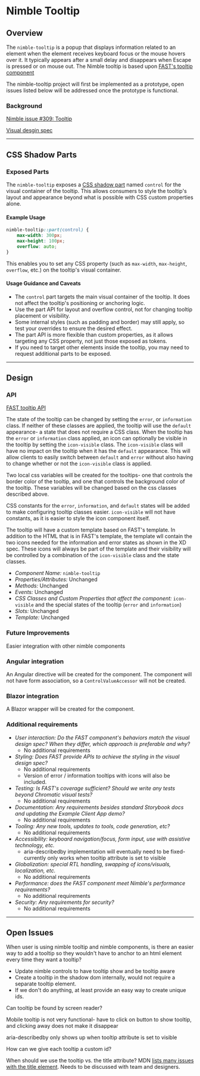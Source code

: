 # Nimble Tooltip

## Overview

The `nimble-tooltip` is a popup that displays information related to an element when the element receives keyboard focus or the mouse hovers over it. It typically appears after a small delay and disappears when Escape is pressed or on mouse out. The Nimble tooltip is based upon [FAST's tooltip component](https://github.com/microsoft/fast/tree/master/packages/web-components/fast-foundation/src/tooltip)

The nimble-tooltip project will first be implemented as a prototype, open issues listed below will be addressed once the prototype is functional.

### Background

[Nimble issue #309: Tooltip](https://github.com/ni/nimble/issues/309)

[Visual desgin spec](https://xd.adobe.com/view/33ffad4a-eb2c-4241-b8c5-ebfff1faf6f6-66ac/screen/044414d7-1714-40f2-9679-2ce2c8202d1c/specs/)

---


## CSS Shadow Parts

### Exposed Parts

The `nimble-tooltip` exposes a [CSS shadow part](https://developer.mozilla.org/en-US/docs/Web/CSS/::part) named `control` for the visual container of the tooltip. This allows consumers to style the tooltip's layout and appearance beyond what is possible with CSS custom properties alone.

#### Example Usage

```css
nimble-tooltip::part(control) {
    max-width: 300px;
    max-height: 100px;
    overflow: auto;
}
```

This enables you to set any CSS property (such as `max-width`, `max-height`, `overflow`, etc.) on the tooltip's visual container.

#### Usage Guidance and Caveats

- The `control` part targets the main visual container of the tooltip. It does not affect the tooltip's positioning or anchoring logic.
- Use the part API for layout and overflow control, not for changing tooltip placement or visibility.
- Some internal styles (such as padding and border) may still apply, so test your overrides to ensure the desired effect.
- The part API is more flexible than custom properties, as it allows targeting any CSS property, not just those exposed as tokens.
- If you need to target other elements inside the tooltip, you may need to request additional parts to be exposed.

---

## Design

### API

[FAST tooltip API](https://github.com/microsoft/fast/blob/de7f234ef871204fcac2b5df59433d919809341d/packages/web-components/fast-foundation/src/tooltip/tooltip.spec.md)

The state of the tooltip can be changed by setting the `error`, or `information` class. If neither of these classes are applied, the tooltip will use the `default` appearance- a state that does not require a CSS class. When the tooltip has the `error` or `information` class applied, an icon can optionally be visible in the tooltip by setting the `icon-visible` class. The `icon-visible` class will have no impact on the tooltip when it has the `default` appearance. This will allow clients to easily switch between `default` and `error` without also having to change whether or not the `icon-visible` class is applied.

Two local css variables will be created for the tooltips- one that controls the border color of the tooltip, and one that controls the background color of the tooltip. These variables will be changed based on the css classes described above.

CSS constants for the `error`, `information`, and `default` states will be added to make configuring tooltip classes easier. `icon-visible` will not have constants, as it is easier to style the icon component itself.

The tooltip will have a custom template based on FAST's template. In addition to the HTML that is in FAST's template, the template wll contain the two icons needed for the information and error states as shown in the XD spec. These icons will always be part of the template and their visibility will be controlled by a combination of the `icon-visible` class and the state classes.

- _Component Name:_ `nimble-tooltip`
- _Properties/Attributes:_ Unchanged
- _Methods:_ Unchanged
- _Events:_ Unchanged
- _CSS Classes and Custom Properties that affect the component:_ `icon-visible` and the special states of the tooltip (`error` and `information`)
- _Slots:_ Unchanged
- _Template:_ Unchanged

### Future Improvements

Easier integration with other nimble components

### Angular integration

An Angular directive will be created for the component. The component will not have form association, so a `ControlValueAccessor` will not be created.

### Blazor integration

A Blazor wrapper will be created for the component.

### Additional requirements

- _User interaction: Do the FAST component's behaviors match the visual design spec? When they differ, which approach is preferable and why?_
    - No additional requirements
- _Styling: Does FAST provide APIs to achieve the styling in the visual design spec?_
    - No additional requirements
    - Version of error / information tooltips with icons will also be included.
- _Testing: Is FAST's coverage sufficient? Should we write any tests beyond Chromatic visual tests?_
    - No additional requirements
- _Documentation: Any requirements besides standard Storybook docs and updating the Example Client App demo?_
    - No additional requirements
- _Tooling: Any new tools, updates to tools, code generation, etc?_
    - No additional requirements
- _Accessibility: keyboard navigation/focus, form input, use with assistive technology, etc._
    - aria-describedby implementation will eventually need to be fixed- currently only works when tooltip attribute is set to visible
- _Globalization: special RTL handling, swapping of icons/visuals, localization, etc._
    - No additional requirements
- _Performance: does the FAST component meet Nimble's performance requirements?_
    - No additional requirements
- _Security: Any requirements for security?_
    - No additional requirements

---

## Open Issues

When user is using nimble tooltip and nimble components, is there an easier way to add a tooltip so they wouldn't have to anchor to an html element every time they want a tooltip?

- Update nimble controls to have tooltip show and be tooltip aware
- Create a tooltip in the shadow dom internally, would not require a separate tooltip element.
- If we don't do anything, at least provide an easy way to create unique ids.

Can tooltip be found by screen reader?

Mobile tooltip is not very functional- have to click on button to show tooltip, and clicking away does not make it disappear

aria-describedby only shows up when tooltip attribute is set to visible

How can we give each tooltip a custom id?

When should we use the tooltip vs. the title attribute? MDN [lists many issues with the title element](https://developer.mozilla.org/en-US/docs/Web/HTML/Global_attributes/title#accessibility_concerns). Needs to be discussed with team and designers.
